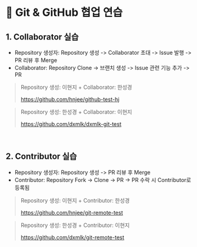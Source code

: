 # 👾 Git & GitHub 협업 연습

## 1. Collaborator 실습  
* Repository 생성자: Repository 생성 -> Collaborator 초대 -> Issue 발행 -> PR 리뷰 후 Merge </br>
* Collaborator: Repository Clone -> 브랜치 생성 -> Issue 관련 기능 추가 -> PR

> Repository 생성: 이현지 + Collaborator: 한성경
> 
> https://github.com/hnjee/github-test-hj

> Repository 생성: 한성경 + Collaborator: 이현지
> 
> https://github.com/dxmlk/dxmlk-git-test

<br/>

## 2. Contributor 실습 
* Repository 생성자: Repository 생성 -> PR 리뷰 후 Merge </br>
* Contributor: Repository Fork -> Clone -> PR -> PR 수락 시 Contributor로 등록됨

> Repository 생성: 이현지 + Contributor: 한성경
> 
> https://github.com/hnjee/git-remote-test

> Repository 생성: 한성경 + Contributor: 이현지
> 
> https://github.com/dxmlk/git-remote-test
     
